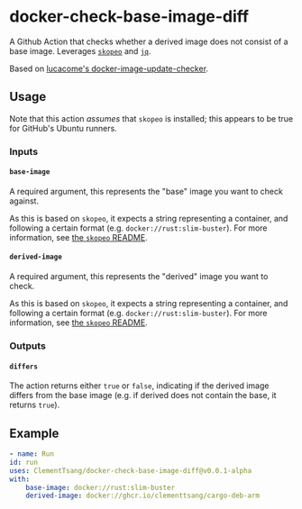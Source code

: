 # docker-check-base-image-diff

A Github Action that checks whether a derived image does not consist of a base image. Leverages
[`skopeo`](https://github.com/containers/skopeo) and [`jq`](https://stedolan.github.io/jq/).

Based on [lucacome's docker-image-update-checker](https://github.com/lucacome/docker-image-update-checker).

## Usage

Note that this action _assumes_ that `skopeo` is installed; this appears to be true for GitHub's Ubuntu runners.

### Inputs

#### `base-image`

A required argument, this represents the "base" image you want to check against.

As this is based on `skopeo`, it expects a string representing a container, and following a certain format
(e.g. `docker://rust:slim-buster`). For more information, see [the `skopeo` README](https://github.com/containers/skopeo#skopeo-).

#### `derived-image`

A required argument, this represents the "derived" image you want to check.

As this is based on `skopeo`, it expects a string representing a container, and following a certain format
(e.g. `docker://rust:slim-buster`). For more information, see [the `skopeo` README](https://github.com/containers/skopeo#skopeo-).

### Outputs

#### `differs`

The action returns either `true` or `false`, indicating if the derived image differs from the base image (e.g. if derived does not contain the base, it returns `true`).

## Example

```yaml
- name: Run
id: run
uses: ClementTsang/docker-check-base-image-diff@v0.0.1-alpha
with:
    base-image: docker://rust:slim-buster
    derived-image: docker://ghcr.io/clementtsang/cargo-deb-arm
```
